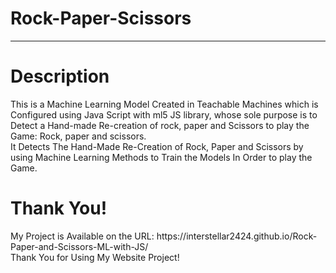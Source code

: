 # Rock-Paper-Scissors
<hr>
<h1>Description</h1>
This is a Machine Learning Model Created in Teachable Machines which is Configured using Java Script with ml5 JS library, whose sole purpose is to Detect a Hand-made Re-creation of rock, paper and Scissors to play the Game: Rock, paper and scissors.
<br>
It Detects The Hand-Made Re-Creation of Rock, Paper and Scissors by using Machine Learning Methods to Train the Models In Order to play the Game.
<br>
<h1>Thank You!</h1>
My Project is Available on the URL: https://interstellar2424.github.io/Rock-Paper-and-Scissors-ML-with-JS/
<br>
Thank You for Using My Website Project!
